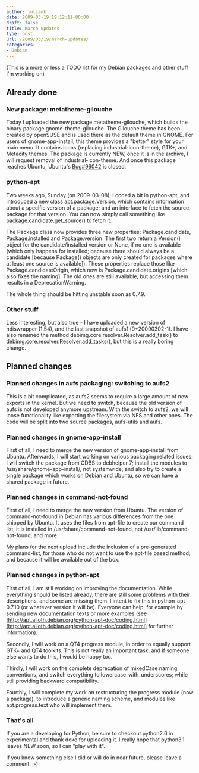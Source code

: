 ```yaml
---
author: juliank
date: 2009-03-19 19:12:11+00:00
draft: false
title: March updates
type: post
url: /2009/03/19/march-updates/
categories:
- Debian
---
```


(This is a more or less a TODO list for my Debian packages and other stuff I'm working on)


## Already done




### New package: metatheme-gilouche


Today I uploaded the new package metatheme-gilouche, which builds the binary package gnome-theme-gilouche. The Gilouche theme has been created by openSUSE and is used there as the default theme in GNOME. For users of gnome-app-install, this theme provides a "better" style for your main menu. It contains icons (replacing industrial-icon-theme), GTK+, and Metacity themes. The package is currently NEW, once it is in the archive, I will request removal of industrial-icon-theme. And once this package reaches Ubuntu, Ubuntu's [Bug#96042](https://bugs.launchpad.net/ubuntu/+bug/96042) is closed.


### python-apt


Two weeks ago, Sunday (on 2009-03-08), I coded a bit in python-apt, and introduced a new class apt.package.Version, which contains information about a specific version of a package; and an interface to fetch the source package for that version. You can now simply call something like package.candidate.get_source() to fetch it.

The Package class now provides three new properties: Package.candidate, Package.installed and Package.version. The first two return a Version() object for the candidate/installed version or None, if no one is available (which only happens for installed; because there should always be a candidate [because Package() objects are only created for packages where at least one source is available]). These properties replace those like Package.candidateOrigin, which now is Package.candidate.origins [which also fixes the naming]. The old ones are still available, but accessing them results in a DeprecationWarning.

The whole thing should be hitting unstable soon as 0.7.9.


### Other stuff


Less interesting, but also true - I have uploaded a new version of ndiswrapper (1.54), and the last snapshot of aufs1 (0+20090302-1). I have also renamed the method debimg.core.resolver.Resolver.add_task() to debimg.core.resolver.Resolver.add_tasks(), but this is a really boring change.


## Planned changes




### Planned changes in aufs packaging: switching to aufs2


This is a bit complicated, as aufs2 seems to require a large amount of new exports in the kernel. But we need to switch, because the old version of aufs is not developed anymore upstream. With the switch to aufs2, we will loose functionality like exporting the filesystem via NFS and other ones. The code will be split into two source packages, aufs-utils and aufs.


### Planned changes in gnome-app-install


First of all, I need to merge the new version of gnome-app-install from Ubuntu. Afterwards, I will start working on various packaging related issues. I will switch the package from CDBS to debhelper 7; install the modules to /usr/share/gnome-app-install/, not systemwide; and also try to create a single package which works on Debian and Ubuntu, so we can have a shared package in future.


### Planned changes in command-not-found


First of all, I need to merge the new version from Ubuntu. The version of command-not-found in Debian has various differences from the one shipped by Ubuntu. It uses the files from apt-file to create our command list, it is installed in /usr/share/command-not-found, not /usr/lib/command-not-found, and more.

My plans for the next upload include the inclusion of a pre-generated command-list, for those who do not want to use the apt-file based method; and because it will be available out of the box.


### Planned changes in python-apt


First of all, I am still working on improving the documentation. While everything should be listed already, there are still some problems with their descriptions, and some are missing them. I intent to fix this in python-apt 0.7.10 (or whatever version it will be). Everyone can help, for example by sending new documentation texts or more examples (see [http://apt.alioth.debian.org/python-apt-doc/coding.html](http://apt.alioth.debian.org/python-apt-doc/coding.html) for further information).

Secondly, I will work on a QT4 progress module, in order to equally support GTK+ and QT4 toolkits. This is not really an important task, and if someone else wants to do this, I would be happy too.

Thirdly, I will work on the complete deprecation of mixedCase naming conventions, and switch everything to lowercase_with_underscores; while still providing backward compatibility.

Fourthly, I will complete my work on restructuring the progress module (now a package), to introduce a generic naming scheme, and modules like apt.progress.text who will implement them.


### That's all


If you are a developing for Python, be sure to checkout python2.6 in experimental and thank doko for uploading it. I really hope that python3.1 leaves NEW soon, so I can "play with it".

If you know something else I did or will do in near future, please leave a comment. ;-)
